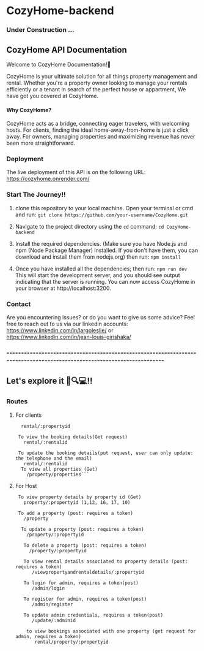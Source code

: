 # CozyHome-backend

### Under Construction ...
 
## CozyHome API Documentation
Welcome to CozyHome Documentation!🏡

CozyHome is your ultimate solution for all things property management and rental. 
Whether you're a property owner looking to manage your rentals efficiently or a tenant in search of the perfect house or appartment, 
We have got you covered at CozyHome.

#### Why CozyHome?
CozyHome acts as a bridge, connecting eager travelers, with welcoming hosts.
For clients, finding the ideal home-away-from-home is just a click away. 
For owners, managing properties and maximizing revenue has never been more straightforward.

### Deployment
The live deployment of this API is on the following URL: https://cozyhome.onrender.com/


### Start The Journey!!

1. clone this repository to your local machine.
       Open your terminal or cmd and run: 
       ```git clone https://github.com/your-username/CozyHome.git```

2. Navigate to the project directory using the `cd` command:
      ```cd CozyHome-backend```

3. Install the required dependencies. (Make sure you have Node.js and npm (Node Package Manager) installed. If you don't have them, you can download and install them from nodejs.org)
     then run:
      ```npm install```

4. Once you have installed all the dependencies; then run:
      ```npm run dev```
    This will start the development server, and you should see output indicating that the server is running. 
You can now access CozyHome in your browser at http://localhost:3200.

### Contact
Are you encountering issues? or do you want to give us some advice?
 Feel free to reach out to us via our linkedin accounts: 
  https://www.linkedin.com/in/largoleslie/ or https://www.linkedin.com/in/jean-louis-girishaka/
### ----------------------------------------------------------------------------------------------------------------------- ###
## Let's explore it 🚀🔍💻!!

### Routes

1. For clients

     ```To rent a property (post request, the user will have to add: firstname, lastname, telephone, email, check-in, check-out dates)
       rental/:propertyid 

      To view the booking details(Get request)
        rental/:rentalid

      To update the booking details(put request, user can only update: the telephone and the email)
        rental/:rentalid
       To view all properties (Get)
         /property/properties```
   
2. For Host

        To view property details by property id (Get)
          property/:propertyid (1,12, 16, 17, 10)

        To add a property (post: requires a token) 
          /property

         To update a property (post: requires a token) 
           /property/:propertyid 

          To delete a property (post: requires a token) 
            /property/:propertyid

          To view rental details associated to property details (post: requires a token) 
             /viewpropertyandrentaldetails/:propertyid

          To login for admin, requires a token(post)
             /admin/login

          To register for admin, requires a token(post)
             /admin/register

          To update admin credentials, requires a token(post)
             /update/:adminid

           to view bookings associated with one property (get request for admin, requires a token)
              rental/property/:propertyid
